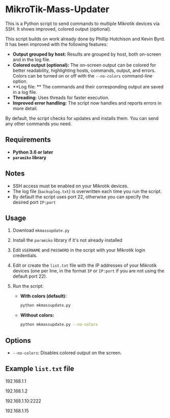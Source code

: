 # MikroTik-Mass-Updater

This is a Python script to send commands to multiple Mikrotik devices via SSH. It shows improved, colored output (optional).

This script builds on work already done by Phillip Hutchison and Kevin Byrd. It has been improved with the following features:

*   **Output grouped by host:** Results are grouped by host, both on-screen and in the log file.
*   **Colored output (optional):** The on-screen output can be colored for better readability, highlighting hosts, commands, output, and errors. Colors can be turned on or off with the `--no-colors` command-line option.
*   **Log file: ** The commands and their corresponding output are saved in a log file.
*   **Threading:** Uses threads for faster execution.
*   **Improved error handling:** The script now handles and reports errors in more detail.

By default, the script checks for updates and installs them.
You can send any other commands you need.

## Requirements

*   **Python 3.6 or later**
*   **`paramiko` library**

## Notes

*   SSH access must be enabled on your Mikrotik devices.
*   The log file (`backuplog.txt`) is overwritten each time you run the script.
*   By default the script uses port 22, otherwise you can specify the desired port `IP:port`

## Usage

1. Download `mkmassupdate.py`
2. Install the `paramiko` library if it's not already installed
3. Edit `USERNAME` and `PASSWORD` in the script with your Mikrotik login credentials.
4. Edit or create the `list.txt` file with the IP addresses of your Mikrotik devices (one per line, in the format `IP` or `IP:port` if you are not using the default port 22).
5. Run the script:

    *   **With colors (default):**

        ```bash
        python mkmassupdate.py
        ```

    *   **Without colors:**

        ```bash
        python mkmassupdate.py --no-colors
        ```

## Options

*   `--no-colors`: Disables colored output on the screen.

## Example `list.txt` file
192.168.1.1

192.168.1.2

192.168.1.10:2222

192.168.1.15
